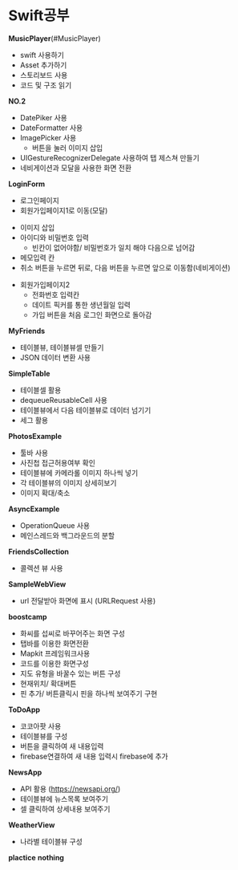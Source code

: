 # Swift공부

**MusicPlayer**(#MusicPlayer)
 - swift 사용하기
 - Asset 추가하기
 - 스토리보드 사용
 - 코드 및 구조 읽기 
 
**NO.2**
  - DatePiker 사용
 - DateFormatter 사용
- ImagePicker 사용
  *  버튼을 눌러 이미지 삽입
 - UIGestureRecognizerDelegate 사용하여 탭 제스쳐 만들기
- 네비게이션과 모달을 사용한 화면 전환
  
**LoginForm**
- 로그인페이지
- 회원가입페이지1로 이동(모달)
 * 이미지 삽입
 * 아이디와 비밀번호 입력
   +  빈칸이 없어야함/ 비밀번호가 일치 해야 다음으로 넘어감
 * 메모입력 칸
 * 취소 버튼을 누르면 뒤로, 다음 버튼을 누르면 앞으로 이동함(네비게이션)
- 회원가입페이지2
  * 전화번호 입력칸
  * 데이트 픽커를 통한 생년월일 입력
  * 가입 버튼을 처음 로그인 화면으로 돌아감
  
**MyFriends**
 - 테이블뷰, 테이블뷰셀 만들기
 - JSON 데이터 변환 사용 

**SimpleTable**
 - 테이블셀 활용
 - dequeueReusableCell 사용
 - 테이블뷰에서 다음 테이블뷰로 데이터 넘기기
- 세그 활용

**PhotosExample**
 - 툴바 사용
 - 사진첩 접근허용여부 확인
 - 테이블뷰에 카메라롤 이미지 하나씩 넣기
 - 각 테이블뷰의 이미지 상세히보기
 - 이미지 확대/축소
 
 **AsyncExample**
  - OperationQueue 사용
 - 메인스레드와 백그라운드의 분할
 
 **FriendsCollection**
 - 콜렉션 뷰 사용
 
**SampleWebView**
 - url 전달받아 화면에 표시 (URLRequest 사용)
 
 **boostcamp**
 - 화씨를 섭씨로 바꾸어주는 화면 구성
 - 탭바를 이용한 화면전환
 - Mapkit 프레임워크사용
 - 코드를 이용한 화면구성
 - 지도 유형을 바꿀수 있는 버튼 구성
 - 현재위치/ 확대버튼
 - 핀 추가/ 버튼클릭시 핀을 하나씩 보여주기 구현
 
**ToDoApp**
 - 코코아팟 사용
 - 테이블뷰를 구성
 - 버튼을 클릭하여 새 내용입력
 - firebase연결하여 새 내용 입력시 firebase에 추가

**NewsApp**
 - API 활용 (https://newsapi.org/)
 - 테이블뷰에 뉴스목록 보여주기
 - 셀 클릭하여 상세내용 보여주기
 
 **WeatherView**
 - 나라별 테이블뷰 구성
 
**plactice**
**nothing**
